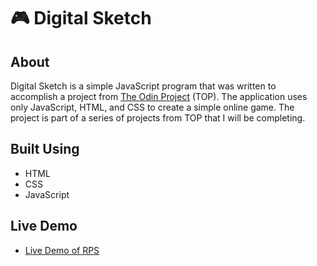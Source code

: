 # :video_game: Digital Sketch

## About

Digital Sketch is a simple JavaScript program that was written to accomplish a project from [The Odin Project](https://www.theodinproject.com/) (TOP). The application uses only JavaScript, HTML, and CSS to create a simple online game. The project is part of a series of projects from TOP that I will be completing.

## Built Using

- HTML
- CSS
- JavaScript

## Live Demo

- [Live Demo of RPS](https://luinrandir.github.io/odin-etch/)
